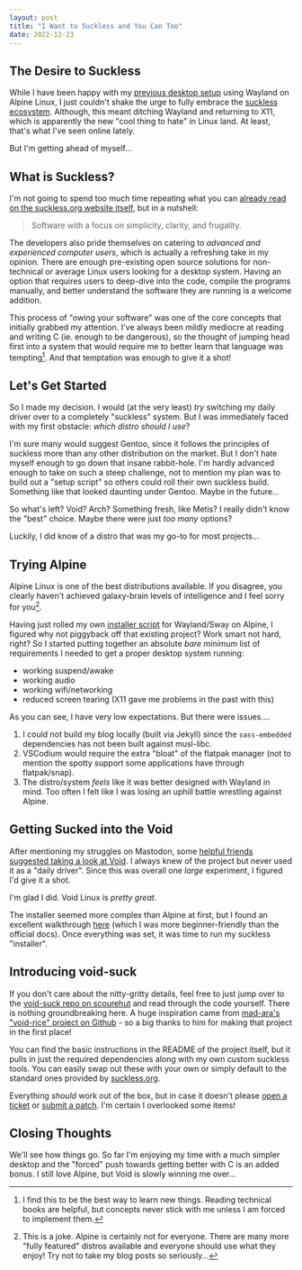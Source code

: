 ```yaml
---
layout: post
title: "I Want to Suckless and You Can Too"
date: 2022-12-23
---
```



## The Desire to Suckless

While I have been happy with my [previous desktop setup](/alpine) using Wayland on Alpine Linux, I just couldn't shake the urge to fully embrace the [suckless ecosystem](https://suckless.org). Although, this meant ditching Wayland and returning to X11, which is apparently the new "cool thing to hate" in Linux land. At least, that's what I've seen online lately.

But I'm getting ahead of myself...

## What is Suckless?

I'm not going to spend too much time repeating what you can [already read on the suckless.org website itself](https://suckless.org/philosophy/), but in a nutshell:

> Software with a focus on simplicity, clarity, and frugality.

The developers also pride themselves on catering to *advanced and experienced computer users*, which is actually a refreshing take in my opinion. There are enough pre-existing open source solutions for non-technical or average Linux users looking for a desktop system. Having an option that requires users to deep-dive into the code, compile the programs manually, and better understand the software they are running is a welcome addition.

This process of "owing your software" was one of the core concepts that initially grabbed my attention. I've always been mildly mediocre at reading and writing C (ie. enough to be dangerous), so the thought of jumping head first into a system that would require me to better learn that language was tempting[^1]. And that temptation was enough to give it a shot!

## Let's Get Started

So I made my decision. I would (at the very least) *try* switching my daily driver over to a completely "suckless" system. But I was immediately faced with my first obstacle: *which distro should I use*?

I'm sure many would suggest Gentoo, since it follows the principles of suckless more than any other distribution on the market. But I don't hate myself enough to go down that insane rabbit-hole. I'm hardly advanced enough to take on such a steep challenge, not to mention my plan was to build out a "setup script" so others could roll their own suckless build. Something like that looked daunting under Gentoo. Maybe in the future...

So what's left? Void? Arch? Something fresh, like Metis? I really didn't know the "best" choice. Maybe there were just *too many* options? 

Luckily, I did know of a distro that was my go-to for most projects...

## Trying Alpine

Alpine Linux is one of the best distributions available. If you disagree, you clearly haven't achieved galaxy-brain levels of intelligence and I feel sorry for you[^2].

Having just rolled my own [installer script](https://git.sr.ht/~bt/alpine-linux-setup) for Wayland/Sway on Alpine, I figured why not piggyback off that existing project? Work smart not hard, right? So I started putting together an absolute *bare minimum* list of requirements I needed to get a proper desktop system running:

- working suspend/awake
- working audio
- working wifi/networking
- reduced screen tearing (X11 gave me problems in the past with this)

As you can see, I have very low expectations. But there were issues....

1. I could not build my blog locally (built via Jekyll) since the `sass-embedded` dependencies has not been built against musl-libc.
2. VSCodium would require the extra "bloat" of the flatpak manager (not to mention the spotty support some applications have through flatpak/snap).
3. The distro/system *feels* like it was better designed with Wayland in mind. Too often I felt like I was losing an uphill battle wrestling against Alpine.

## Getting Sucked into the Void

After mentioning my struggles on Mastodon, some [helpful friends suggested taking a look at Void](https://fosstodon.org/@tdarb/109554576434981872). I always knew of the project but never used it as a "daily driver". Since this was overall one *large* experiment, I figured I'd give it a shot.

I'm glad I did. Void Linux is *pretty great*.

The installer seemed more complex than Alpine at first, but I found an excellent walkthrough [here](https://linuxiac.com/void-linux-installation/) (which I was more beginner-friendly than the official docs). Once everything was set, it was time to run my suckless "installer".

## Introducing void-suck

If you don't care about the nitty-gritty details, feel free to just jump over to the [void-suck repo on scourehut](https://git.sr.ht/~bt/void-suck) and read through the code yourself. There is nothing groundbreaking here. A huge inspiration came from [mad-ara's "void-rice" project on Github](https://github.com/mad-ara/void-rice) - so a big thanks to him for making that project in the first place!

You can find the basic instructions in the README of the project itself, but it pulls in just the required dependencies along with my own custom suckless tools. You can easily swap out these with your own or simply default to the standard ones provided by [suckless.org](https://suckless.org).

Everything *should* work out of the box, but in case it doesn't please [open a ticket](https://todo.sr.ht/~bt/void-suck) or [submit a patch](https://lists.sr.ht/~bt/void-suck). I'm certain I overlooked some items!

## Closing Thoughts

We'll see how things go. So far I'm enjoying my time with a much simpler desktop and the "forced" push towards getting better with C is an added bonus. I still love Alpine, but Void is slowly winning me over...


[^1]: I find this to be the best way to learn new things. Reading technical books are helpful, but concepts never stick with me unless I am forced to implement them.

[^2]: This is a joke. Alpine is certainly not for everyone. There are many more "fully featured" distros available and everyone should use what they enjoy! Try not to take my blog posts so seriously...
